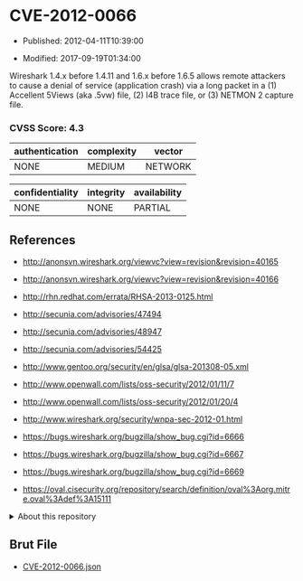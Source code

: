 # CVE-2012-0066

- Published: 2012-04-11T10:39:00

- Modified: 2017-09-19T01:34:00

Wireshark 1.4.x before 1.4.11 and 1.6.x before 1.6.5 allows remote attackers to cause a denial of service (application crash) via a long packet in a (1) Accellent 5Views (aka .5vw) file, (2) I4B trace file, or (3) NETMON 2 capture file.

### CVSS Score: **4.3**

| authentication | complexity | vector |
| --- | --- | --- |
| NONE | MEDIUM | NETWORK |

| confidentiality | integrity | availability |
| --- | --- | --- |
| NONE | NONE | PARTIAL |

## References

* http://anonsvn.wireshark.org/viewvc?view=revision&revision=40165

* http://anonsvn.wireshark.org/viewvc?view=revision&revision=40166

* http://rhn.redhat.com/errata/RHSA-2013-0125.html

* http://secunia.com/advisories/47494

* http://secunia.com/advisories/48947

* http://secunia.com/advisories/54425

* http://www.gentoo.org/security/en/glsa/glsa-201308-05.xml

* http://www.openwall.com/lists/oss-security/2012/01/11/7

* http://www.openwall.com/lists/oss-security/2012/01/20/4

* http://www.wireshark.org/security/wnpa-sec-2012-01.html

* https://bugs.wireshark.org/bugzilla/show_bug.cgi?id=6666

* https://bugs.wireshark.org/bugzilla/show_bug.cgi?id=6667

* https://bugs.wireshark.org/bugzilla/show_bug.cgi?id=6669

* https://oval.cisecurity.org/repository/search/definition/oval%3Aorg.mitre.oval%3Adef%3A15111

<details>
<summary>About this repository</summary> 

  This repository is part of the project [Live Hack CVE](https://github.com/Live-Hack-CVE). Main website can be found [www.live-hack.org](https://www.live-hack.org) 
  
  Made by [Sn0wAlice](https://github.com/Sn0wAlice) for the people that care about security and need to have a feed of the latest CVEs. Hope you enjoy it, don't forget to star the repo and follow me on [Twitter](https://twitter.com/Sn0wAlice) and [Github](https://github.com/Sn0wAlice). And that is my [personnal website](https://www.alice-snow.me/)

  - [Home Page](https://github.com/Live-Hack-CVE)
  - [Framework](https://github.com/Live-Hack-CVE/cve-framework)
  - [CVE database](https://github.com/Live-Hack-CVE/full_database)
  - [Changelog](https://github.com/Live-Hack-CVE/Changelog)
</details>

## Brut File

* [CVE-2012-0066.json](https://raw.githubusercontent.com/Live-Hack-CVE/full_database/main/cves/2012/CVE-2012-0066.json)

